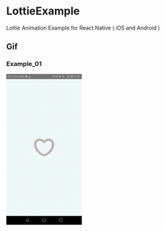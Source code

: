 # LottieExample
Lottie Animation Example for React Native ( iOS and Android )

## Gif
### Example_01
<img src="docs/gifs/heart_animation.gif" width=200px>
